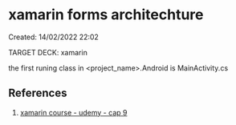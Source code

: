 # xamarin forms architechture 
Created: 14/02/2022 22:02 

TARGET DECK: xamarin

the first runing class in <project_name>.Android is 
MainActivity.cs

## References 
1. [xamarin course - udemy - cap 9](https://www.udemy.com/course/xamarin-build-native-cross-platform-apps-with-c-codes/learn/lecture/17785622#overview)